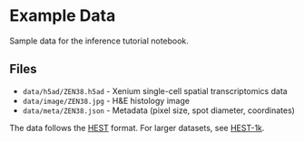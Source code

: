 # Example Data

Sample data for the inference tutorial notebook.

## Files

- `data/h5ad/ZEN38.h5ad` - Xenium single-cell spatial transcriptomics data
- `data/image/ZEN38.jpg` - H&E histology image
- `data/meta/ZEN38.json` - Metadata (pixel size, spot diameter, coordinates)

The data follows the [HEST](https://github.com/mahmoodlab/hest) format. For larger datasets, see [HEST-1k](https://huggingface.co/datasets/MahmoodLab/hest).
